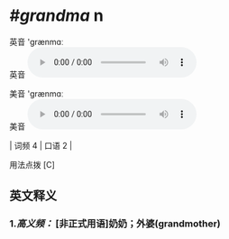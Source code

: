 # ***\#grandma*** n
英音 'ɡrænmɑː  
英音
<audio src="./media/grandma-B.aac" controls="controls"></audio>

美音 'ɡrænmɑː  
美音
<audio src="./media/grandma.aac" controls="controls"></audio>



| 词频 4 | 口语 2 |  

用法点拨  [C]

英文释义
---
### 1.*高义频：* **[非正式用语]奶奶；外婆(grandmother)**  


